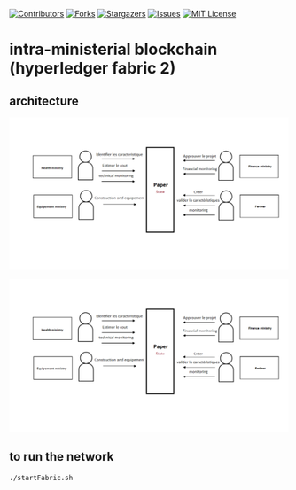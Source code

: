 [![Contributors][contributors-shield]][contributors-url]
[![Forks][forks-shield]][forks-url]
[![Stargazers][stars-shield]][stars-url]
[![Issues][issues-shield]][issues-url]
[![MIT License][license-shield]][license-url]

# intra-ministerial blockchain (hyperledger fabric 2)

## architecture

<img width="964" alt="arch" src="https://raw.githubusercontent.com/IMagwaI/Hyperledger-Fabric-Health--Network/main/images/paper.png">

![image info](./images/paper.png)

## to run the network
```sh
./startFabric.sh
```


[contributors-shield]: https://img.shields.io/github/contributors/IMagwaI/Hyperledger-Fabric-Health--Network.svg?style=for-the-badge
[contributors-url]: https://github.com/IMagwaI/Hyperledger-Fabric-Health--Network/graphs/contributors
[forks-shield]: https://img.shields.io/github/forks/IMagwaI/Hyperledger-Fabric-Health--Network.svg?style=for-the-badge
[forks-url]: https://github.com/IMagwaI/Hyperledger-Fabric-Health--Network/network/members
[stars-shield]: https://img.shields.io/github/stars/IMagwaI/Hyperledger-Fabric-Health--Network.svg?style=for-the-badge
[stars-url]: https://github.com/IMagwaI/Hyperledger-Fabric-Health--Network/stargazers
[issues-shield]: https://img.shields.io/github/issues/IMagwaI/Hyperledger-Fabric-Health--Network.svg?style=for-the-badge
[issues-url]: https://github.com/IMagwaI/Hyperledger-Fabric-Health--Network/issues
[license-shield]: https://img.shields.io/github/license/IMagwaI/Hyperledger-Fabric-Health--Network.svg?style=for-the-badge
[license-url]: https://github.com/othneildrew/Best-README-Template/blob/master/LICENSE.txt

